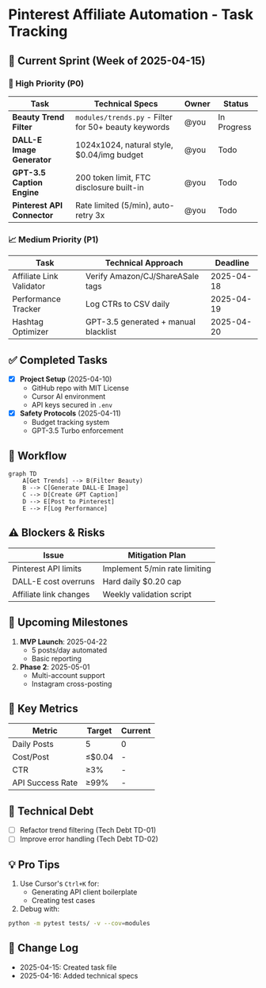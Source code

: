 # Pinterest Affiliate Automation - Task Tracking

## 🔧 Current Sprint (Week of 2025-04-15)
### 🚀 High Priority (P0)
| Task | Technical Specs | Owner | Status |
|------|-----------------|-------|--------|
| **Beauty Trend Filter** | `modules/trends.py` - Filter for 50+ beauty keywords | @you | In Progress |
| **DALL-E Image Generator** | 1024x1024, natural style, $0.04/img budget | @you | Todo |
| **GPT-3.5 Caption Engine** | 200 token limit, FTC disclosure built-in | @you | Todo |
| **Pinterest API Connector** | Rate limited (5/min), auto-retry 3x | @you | Todo |

### 📈 Medium Priority (P1)
| Task | Technical Approach | Deadline |
|------|-------------------|----------|
| Affiliate Link Validator | Verify Amazon/CJ/ShareASale tags | 2025-04-18 |
| Performance Tracker | Log CTRs to CSV daily | 2025-04-19 |
| Hashtag Optimizer | GPT-3.5 generated + manual blacklist | 2025-04-20 |

## ✅ Completed Tasks
- [x] **Project Setup** (2025-04-10)
  - GitHub repo with MIT License
  - Cursor AI environment
  - API keys secured in `.env`
- [x] **Safety Protocols** (2025-04-11)
  - Budget tracking system
  - GPT-3.5 Turbo enforcement

## 🔄 Workflow
```mermaid
graph TD
    A[Get Trends] --> B(Filter Beauty)
    B --> C[Generate DALL-E Image]
    C --> D[Create GPT Caption]
    D --> E[Post to Pinterest]
    E --> F[Log Performance]
```

## ⚠️ Blockers & Risks
| Issue | Mitigation Plan |
|-------|-----------------|
| Pinterest API limits | Implement 5/min rate limiting |
| DALL-E cost overruns | Hard daily $0.20 cap |
| Affiliate link changes | Weekly validation script |

## 📅 Upcoming Milestones
1. **MVP Launch**: 2025-04-22
   - 5 posts/day automated
   - Basic reporting
2. **Phase 2**: 2025-05-01
   - Multi-account support
   - Instagram cross-posting

## 📌 Key Metrics
| Metric | Target | Current |
|--------|--------|---------|
| Daily Posts | 5 | 0 |
| Cost/Post | ≤$0.04 | - |
| CTR | ≥3% | - |
| API Success Rate | ≥99% | - |

## 🔧 Technical Debt
- [ ] Refactor trend filtering (Tech Debt TD-01)
- [ ] Improve error handling (Tech Debt TD-02)

## 💡 Pro Tips
1. Use Cursor's `Ctrl+K` for:
   - Generating API client boilerplate
   - Creating test cases
2. Debug with:
```bash
python -m pytest tests/ -v --cov=modules
```

## 📝 Change Log
- 2025-04-15: Created task file
- 2025-04-16: Added technical specs
